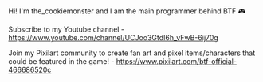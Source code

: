 Hi! I'm the_cookiemonster and I am the main programmer behind BTF 🎮

Subscribe to my Youtube channel - https://www.youtube.com/channel/UCJoo3GtdI6h_vFwB-6ij70g

Join my Pixilart community to create fan art and pixel items/characters that could be featured in the game! - https://www.pixilart.com/btf-official-466686520c
<!---
8bitlawrence/8bitlawrence is a ✨ special ✨ repository because its `README.md` (this file) appears on your GitHub profile.
You can click the Preview link to take a look at your changes.
--->
